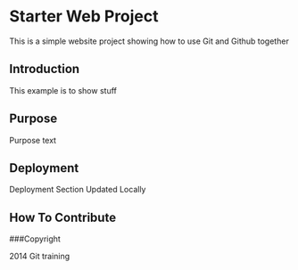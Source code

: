 # Starter Web Project

This is a simple website project showing how to use Git and Github together

## Introduction

This example is to show stuff

## Purpose

Purpose text

## Deployment

Deployment Section Updated Locally

## How To Contribute


###Copyright

2014 Git training